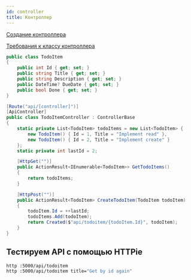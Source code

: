 ```yaml
---
id: controller
title: Контроллер
---
```


[Создание контроллера](https://youtu.be/4EmuLMieQwo)

[Требования к классу контроллера](https://youtu.be/HBQojgN3YBw)

```csharp
public class TodoItem
{
    public int Id { get; set; }
    public string Title { get; set; }
    public string Description { get; set; }
    public DateTime? DueDate { get; set; }
    public bool Done { get; set; }
}
```

```csharp
[Route("api/[controller]")]
[ApiController]
public class TodoItemController : ControllerBase
{
    static private List<TodoItem> todoItems = new List<TodoItem> {
        new TodoItem() { Id = 1, Title = "Implement read" },
        new TodoItem() { Id = 2, Title = "Implement create" }
    };
    static private int lastId = 2;

    [HttpGet("")]
    public ActionResult<IEnumerable<TodoItem>> GetTodoItems()
    {
        return todoItems;
    }

    [HttpPost("")]
    public ActionResult<TodoItem> CreateTodoItem(TodoItem todoItem)
    {
        todoItem.Id = ++lastId;
        todoItems.Add(todoItem);
        return Created($"api/todoitem/{todoItem.Id}", todoItem);
    }
}
```

## Тестируем API c помощью HTTPie

```bash
http :5000/api/todoitem
http :5000/api/todoitem title="Get by id again"
```